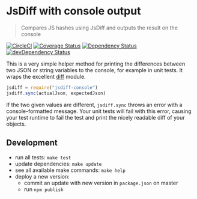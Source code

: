 # JsDiff with console output

> Compares JS hashes using JsDiff and outputs the result on the console

[![CircleCI](https://circleci.com/gh/kevgo/jsdiff-console.svg?style=shield)](https://circleci.com/gh/kevgo/jsdiff-console)
[![Coverage Status](https://coveralls.io/repos/github/kevgo/jsdiff-console/badge.svg?branch=master)](https://coveralls.io/github/kevgo/jsdiff-console?branch=master)
[![Dependency Status](https://david-dm.org/kevgo/jsdiff-console.svg)](https://david-dm.org/kevgo/jsdiff-console)
[![devDependency Status](https://david-dm.org/kevgo/jsdiff-console/dev-status.svg)](https://david-dm.org/kevgo/jsdiff-console#info=devDependencies)

This is a very simple helper method for printing the differences
between two JSON or string variables to the console,
for example in unit tests.
It wraps the excellent [diff](https://github.com/kpdecker/jsdiff) module.

```javascript
jsdiff = require("jsdiff-console")
jsdiff.sync(actualJson, expectedJson)
```

If the two given values are different, `jsdiff.sync` throws an error
with a console-formatted message.
Your unit tests will fail with this error,
causing your test runtime to fail the test and print the nicely readable diff of your objects.

## Development

- run all tests: `make test`
- update dependencies: `make update`
- see all available make commands: `make help`
- deploy a new version:
  - commit an update with new version in `package.json` on master
  - run `npm publish`
